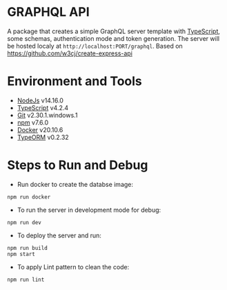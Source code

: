 # GRAPHQL API

A package that creates a simple GraphQL server template with [TypeScript](https://www.typescriptlang.org/), some schemas, authentication mode and token generation. The server will be hosted localy at `http://localhost:PORT/graphql`. Based on https://github.com/w3cj/create-express-api

# Environment and Tools

- [NodeJs](https://nodejs.org/en/) v14.16.0
- [TypeScript](https://www.typescriptlang.org/) v4.2.4
- [Git](https://git-scm.com/) v2.30.1.windows.1
- [npm](https://www.npmjs.com/) v7.6.0
- [Docker](https://www.docker.com/) v20.10.6
- [TypeORM](https://typeorm.io/#/) v0.2.32

# Steps to Run and Debug

- Run docker to create the databse image:

```
npm run docker
```

- To run the server in development mode for debug:

```
npm run dev
```

- To deploy the server and run:

```
npm run build
npm start
```

- To apply Lint pattern to clean the code:

```
npm run lint
```
